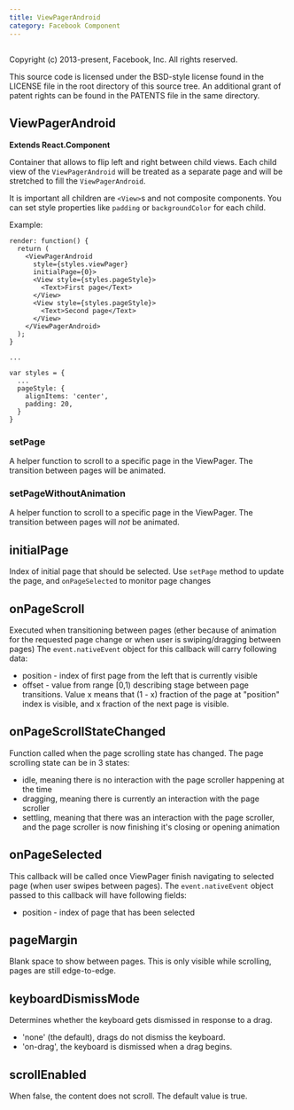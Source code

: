 ```yaml
---
title: ViewPagerAndroid
category: Facebook Component
---
```

<!-- Generated by documentation.js. Update this documentation by updating the source code. -->

## 

Copyright (c) 2013-present, Facebook, Inc.
All rights reserved.

This source code is licensed under the BSD-style license found in the
LICENSE file in the root directory of this source tree. An additional grant
of patent rights can be found in the PATENTS file in the same directory.

## ViewPagerAndroid

**Extends React.Component**

Container that allows to flip left and right between child views. Each
child view of the `ViewPagerAndroid` will be treated as a separate page
and will be stretched to fill the `ViewPagerAndroid`.

It is important all children are `<View>`s and not composite components.
You can set style properties like `padding` or `backgroundColor` for each
child.

Example:

    render: function() {
      return (
        <ViewPagerAndroid
          style={styles.viewPager}
          initialPage={0}>
          <View style={styles.pageStyle}>
            <Text>First page</Text>
          </View>
          <View style={styles.pageStyle}>
            <Text>Second page</Text>
          </View>
        </ViewPagerAndroid>
      );
    }

    ...

    var styles = {
      ...
      pageStyle: {
        alignItems: 'center',
        padding: 20,
      }
    }

### setPage

A helper function to scroll to a specific page in the ViewPager.
The transition between pages will be animated.

### setPageWithoutAnimation

A helper function to scroll to a specific page in the ViewPager.
The transition between pages will _not_ be animated.

## initialPage

Index of initial page that should be selected. Use `setPage` method to
update the page, and `onPageSelected` to monitor page changes

## onPageScroll

Executed when transitioning between pages (ether because of animation for
the requested page change or when user is swiping/dragging between pages)
The `event.nativeEvent` object for this callback will carry following data:

-   position - index of first page from the left that is currently visible
-   offset - value from range \[0,1) describing stage between page transitions.
    Value x means that (1 - x) fraction of the page at "position" index is
    visible, and x fraction of the next page is visible.

## onPageScrollStateChanged

Function called when the page scrolling state has changed.
The page scrolling state can be in 3 states:

-   idle, meaning there is no interaction with the page scroller happening at the time
-   dragging, meaning there is currently an interaction with the page scroller
-   settling, meaning that there was an interaction with the page scroller, and the
    page scroller is now finishing it's closing or opening animation

## onPageSelected

This callback will be called once ViewPager finish navigating to selected page
(when user swipes between pages). The `event.nativeEvent` object passed to this
callback will have following fields:

-   position - index of page that has been selected

## pageMargin

Blank space to show between pages. This is only visible while scrolling, pages are still
edge-to-edge.

## keyboardDismissMode

Determines whether the keyboard gets dismissed in response to a drag.

-   'none' (the default), drags do not dismiss the keyboard.
-   'on-drag', the keyboard is dismissed when a drag begins.

## scrollEnabled

When false, the content does not scroll.
The default value is true.
